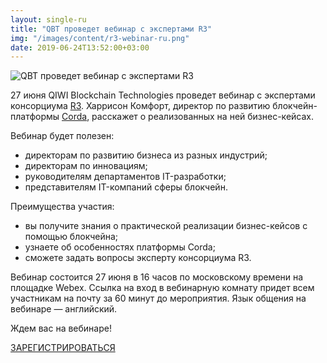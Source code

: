 ```yaml
---
layout: single-ru
title: "QBT проведет вебинар с экспертами R3"
img: "/images/content/r3-webinar-ru.png"
date: 2019-06-24T13:52:00+03:00
---
```


<img src="/images/content/r3-webinar-ru.png" alt="QBT проведет вебинар с экспертами R3">

27 июня QIWI Blockchain Technologies проведет вебинар с экспертами консорциума <a target="_blank" href="https://r3.com/">R3</a>. Харрисон Комфорт, директор по развитию блокчейн-платформы <a target="_blank" href="https://corda.net/">Corda</a>, расскажет о реализованных на ней бизнес-кейсах.

Вебинар будет полезен:

* директорам по развитию бизнеса из разных индустрий;
* директорам по инновациям;
* руководителям департаментов IT-разработки;
* представителям IT-компаний сферы блокчейн.

Преимущества участия:

* вы получите знания о практической реализации бизнес-кейсов с помощью блокчейна;
* узнаете об особенностях платформы Corda;
* сможете задать вопросы эксперту консорциума R3.

Вебинар состоится 27 июня в 16 часов по московскому времени на площадке Webex. Ссылка на вход в вебинарную комнату придет всем участникам на почту за 60 минут до мероприятия. Язык общения на вебинаре — английский.

Ждем вас на вебинаре!

<a target="_blank" href="https://qbt.timepad.ru/event/1004405/" class="btn btn-default">ЗАРЕГИСТРИРОВАТЬСЯ</a>
